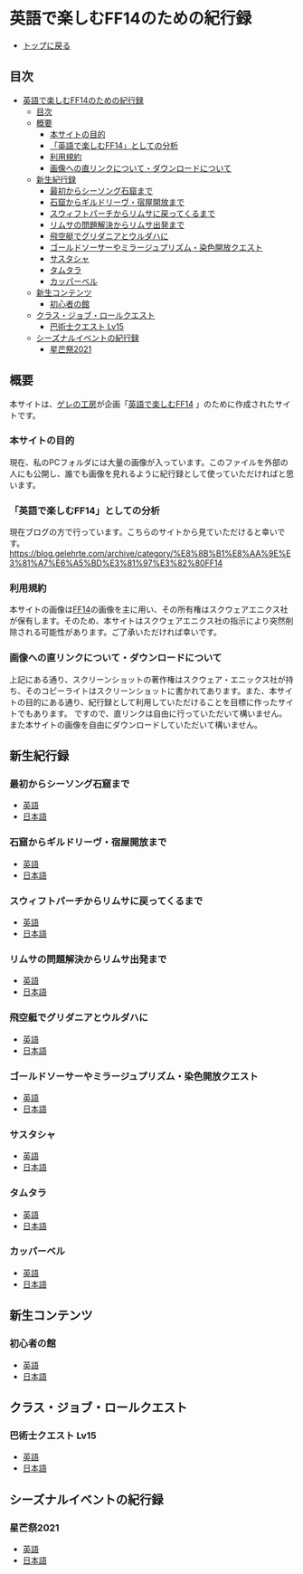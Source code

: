 # 英語で楽しむFF14のための紀行録
- [トップに戻る](../index.html)

## 目次
- [英語で楽しむFF14のための紀行録](#英語で楽しむff14のための紀行録)
  - [目次](#目次)
  - [概要](#概要)
    - [本サイトの目的](#本サイトの目的)
    - [「英語で楽しむFF14」としての分析](#英語で楽しむff14としての分析)
    - [利用規約](#利用規約)
    - [画像への直リンクについて・ダウンロードについて](#画像への直リンクについてダウンロードについて)
  - [新生紀行録](#新生紀行録)
    - [最初からシーソング石窟まで](#最初からシーソング石窟まで)
    - [石窟からギルドリーヴ・宿屋開放まで](#石窟からギルドリーヴ宿屋開放まで)
    - [スウィフトパーチからリムサに戻ってくるまで](#スウィフトパーチからリムサに戻ってくるまで)
    - [リムサの問題解決からリムサ出発まで](#リムサの問題解決からリムサ出発まで)
    - [飛空艇でグリダニアとウルダハに](#飛空艇でグリダニアとウルダハに)
    - [ゴールドソーサーやミラージュプリズム・染色開放クエスト](#ゴールドソーサーやミラージュプリズム染色開放クエスト)
    - [サスタシャ](#サスタシャ)
    - [タムタラ](#タムタラ)
    - [カッパーベル](#カッパーベル)
  - [新生コンテンツ](#新生コンテンツ)
    - [初心者の館](#初心者の館)
  - [クラス・ジョブ・ロールクエスト](#クラスジョブロールクエスト)
    - [巴術士クエスト Lv15](#巴術士クエスト-lv15)
  - [シーズナルイベントの紀行録](#シーズナルイベントの紀行録)
    - [星芒祭2021](#星芒祭2021)

## 概要
本サイトは、[ゲレの工房](https://blog.gelehrte.com/)が企画「[英語で楽しむFF14](https://blog.gelehrte.com/archive/category/%E8%8B%B1%E8%AA%9E%E3%81%A7%E6%A5%BD%E3%81%97%E3%82%80FF14) 」のために作成されたサイトです。

### 本サイトの目的
現在、私のPCフォルダには大量の画像が入っています。このファイルを外部の人にも公開し、誰でも画像を見れるように紀行録として使っていただければと思います。

### 「英語で楽しむFF14」としての分析
現在ブログの方で行っています。こちらのサイトから見ていただけると幸いです。
https://blog.gelehrte.com/archive/category/%E8%8B%B1%E8%AA%9E%E3%81%A7%E6%A5%BD%E3%81%97%E3%82%80FF14

### 利用規約
本サイトの画像は[FF14](https://jp.finalfantasyxiv.com/)の画像を主に用い、その所有権はスクウェアエニクス社が保有します。そのため、本サイトはスクウェアエニクス社の指示により突然削除される可能性があります。ご了承いただければ幸いです。

### 画像への直リンクについて・ダウンロードについて
上記にある通り、スクリーンショットの著作権はスクウェア・エニックス社が持ち、そのコピーライトはスクリーンショットに書かれてあります。また、本サイトの目的にある通り、紀行録として利用していただけることを目標に作ったサイトでもあります。
ですので、直リンクは自由に行っていただいて構いません。また本サイトの画像を自由にダウンロードしていただいて構いません。

## 新生紀行録
### 最初からシーソング石窟まで
- [英語](./step1/index_e.html)
- [日本語](./step1/index_j.html)

### 石窟からギルドリーヴ・宿屋開放まで
- [英語](./step2/index_e.html)
- [日本語](./step2/index_j.html)

### スウィフトパーチからリムサに戻ってくるまで
- [英語](./step3/index_e.html)
- [日本語](./step3/index_j.html)

### リムサの問題解決からリムサ出発まで
- [英語](./step4/index_e.html)
- [日本語](./step4/index_j.html)

### 飛空艇でグリダニアとウルダハに
- [英語](./step5/index_e.html)
- [日本語](./step5/index_j.html)

### ゴールドソーサーやミラージュプリズム・染色開放クエスト
- [英語](./step6/index_e.html)
- [日本語](./step6/index_j.html)

### サスタシャ
- [英語](./Sastasha/index_e.html)
- [日本語](./Sastasha/index_j.html)

### タムタラ
- [英語](./Tam-Tara/index_e.html)
- [日本語](./Tam-Tara/index_j.html)

### カッパーベル
- [英語](./Copperbell/index_e.html)
- [日本語](./Copperbell/index_j.html)

## 新生コンテンツ
### 初心者の館
- [英語](./contents/a_realm_reborn/the_Hall_of_the_Novice/index_e.html)
- [日本語](./contents/a_realm_reborn/the_Hall_of_the_Novice/index_j.html)

## クラス・ジョブ・ロールクエスト
### 巴術士クエスト Lv15
- [英語](./job_class_quest/Arcanist/15/index_e.html)
- [日本語](./job_class_quest/Arcanist/15/index_j.html)

## シーズナルイベントの紀行録
### 星芒祭2021
- [英語](./special/2021/The_Starlight_Celebration/index_e.html)
- [日本語](./special/2021/The_Starlight_Celebration/index_j.html)